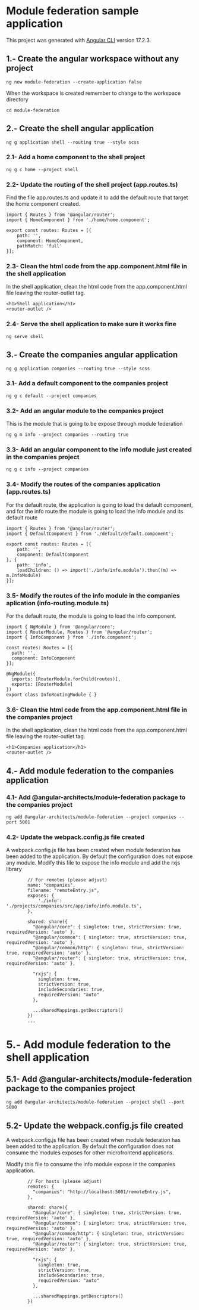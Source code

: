 # Module federation sample application

This project was generated with [Angular CLI](https://github.com/angular/angular-cli) version 17.2.3.

## 1.- Create the angular workspace without any project

```
ng new module-federation --create-application false
```

When the workspace is created remember to change to the workspace directory

```
cd module-federation
```

## 2.- Create the shell angular application 

```
ng g application shell --routing true --style scss
```

### 2.1- Add a home component to the shell project

```
ng g c home --project shell
```

### 2.2- Update the routing of the shell project (app.routes.ts)

Find the file app.routes.ts and update it to add the default route that target the home component created.

```
import { Routes } from '@angular/router';
import { HomeComponent } from './home/home.component';

export const routes: Routes = [{
    path: '',
    component: HomeComponent, 
    pathMatch: 'full'
}];
```

### 2.3- Clean the html code from the app.component.html file in the shell application

In the shell application, clean the html code from the app.component.html file leaving the <span>router-outlet<span> tag.

```
<h1>Shell application</h1>
<router-outlet />
```

### 2.4- Serve the shell application to make sure it works fine

```
ng serve shell
```

## 3.- Create the companies angular application

```
ng g application companies --routing true --style scss
```

### 3.1- Add a default component to the companies project

```
ng g c default --project companies
```

### 3.2- Add an angular module to the companies project

This is the module that is going to be expose through module federation

```
ng g m info --project companies --routing true
```

### 3.3- Add an angular component to the info module just created in the companies project

```
ng g c info --project companies
```

### 3.4- Modify the routes of the companies application (app.routes.ts)

For the default route, the application is going to load the default component, and for the info route the module is going to load the info module and its default route

```
import { Routes } from '@angular/router';
import { DefaultComponent } from './default/default.component';

export const routes: Routes = [{
    path: '',
    component: DefaultComponent
}, {
    path: 'info',
    loadChildren: () => import('./info/info.module').then((m) => m.InfoModule)
}];
``` 

### 3.5- Modify the routes of the info module in the companies aplication (info-routing.module.ts)

For the default route, the module is going to load the info component.

```
import { NgModule } from '@angular/core';
import { RouterModule, Routes } from '@angular/router';
import { InfoComponent } from './info.component';

const routes: Routes = [{
  path: '',
  component: InfoComponent
}];

@NgModule({
  imports: [RouterModule.forChild(routes)],
  exports: [RouterModule]
})
export class InfoRoutingModule { }
```

### 3.6- Clean the html code from the app.component.html file in the companies project

In the shell application, clean the html code from the app.component.html file leaving the <span>router-outlet<span> tag.

```
<h1>Companies application</h1>
<router-outlet />
```

## 4.- Add module federation to the companies application

### 4.1- Add @angular-architects/module-federation package to the companies project

```
ng add @angular-architects/module-federation --project companies --port 5001
```

### 4.2- Update the webpack.config.js file created

A webpack.config.js file has been created when module federation has been added to the application. By default the configuration does not expose any module. 
Modify this file to expose the info module and add the rxjs library

```
        // For remotes (please adjust)
        name: "companies",
        filename: "remoteEntry.js",
        exposes: {
            './info': './projects/companies/src/app/info/info.module.ts',
        },        
        
        shared: share({
          "@angular/core": { singleton: true, strictVersion: true, requiredVersion: 'auto' }, 
          "@angular/common": { singleton: true, strictVersion: true, requiredVersion: 'auto' }, 
          "@angular/common/http": { singleton: true, strictVersion: true, requiredVersion: 'auto' }, 
          "@angular/router": { singleton: true, strictVersion: true, requiredVersion: 'auto' },

          "rxjs": {
            singleton: true,
            strictVersion: true,
            includeSecondaries: true,
            requiredVersion: "auto"
          },
          
          ...sharedMappings.getDescriptors()
        })
        ...
```

# 5.- Add module federation to the shell application

## 5.1- Add @angular-architects/module-federation package to the companies project

```
ng add @angular-architects/module-federation --project shell --port 5000
```

## 5.2- Update the webpack.config.js file created

A webpack.config.js file has been created when module federation has been added to the application. By default the configuration does not consume the modules exposes for other microfrontend applications. 

Modify this file to consume the info module expose in the companies application.

```
        // For hosts (please adjust)
        remotes: {
          "companies": "http://localhost:5001/remoteEntry.js",
        },

        shared: share({
          "@angular/core": { singleton: true, strictVersion: true, requiredVersion: 'auto' }, 
          "@angular/common": { singleton: true, strictVersion: true, requiredVersion: 'auto' }, 
          "@angular/common/http": { singleton: true, strictVersion: true, requiredVersion: 'auto' }, 
          "@angular/router": { singleton: true, strictVersion: true, requiredVersion: 'auto' },

          "rxjs": {
            singleton: true,
            strictVersion: true,
            includeSecondaries: true,
            requiredVersion: "auto"
          },

          ...sharedMappings.getDescriptors()
        })
```